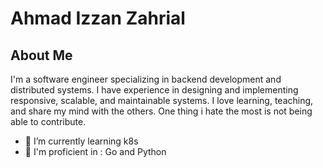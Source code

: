 # Ahmad Izzan Zahrial

## About Me

I'm a software engineer specializing in backend development and distributed systems. I have experience in designing and implementing responsive, scalable, and maintainable systems. I love learning, teaching, and share my mind with the others. One thing i hate the most is not being able to contribute.

- 🌱 I’m currently learning k8s
- :book: I'm proficient in : Go and Python
